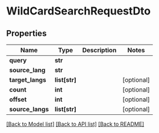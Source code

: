 # WildCardSearchRequestDto

## Properties
Name | Type | Description | Notes
------------ | ------------- | ------------- | -------------
**query** | **str** |  | 
**source_lang** | **str** |  | 
**target_langs** | **list[str]** |  | [optional] 
**count** | **int** |  | [optional] 
**offset** | **int** |  | [optional] 
**source_langs** | **list[str]** |  | [optional] 

[[Back to Model list]](../README.md#documentation-for-models) [[Back to API list]](../README.md#documentation-for-api-endpoints) [[Back to README]](../README.md)


